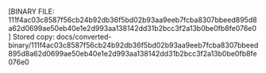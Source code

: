 [BINARY FILE: 111f4ac03c8587f56cb24b92db36f5bd02b93aa9eeb7fcba8307bbeed895d8a62d0699ae50eb40e1e2d993aa138142dd31b2bcc3f2a13b0be0fb8fe076e0]
Stored copy: docs/converted-binary/111f4ac03c8587f56cb24b92db36f5bd02b93aa9eeb7fcba8307bbeed895d8a62d0699ae50eb40e1e2d993aa138142dd31b2bcc3f2a13b0be0fb8fe076e0

